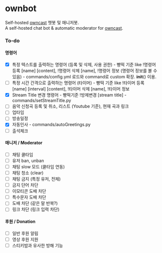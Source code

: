 # ownbot
Self-hosted [owncast](https://github.com/owncast/owncast) 챗봇 및 매니저봇.  
A self-hosted chat bot &amp; automatic moderator for [owncast](https://github.com/owncast/owncast).

### To-do
#### 명령어
- [x] 특정 텍스트를 출력하는 명령어 (등록 및 삭제, 사용 권한) - 빵떡 기준 like !명령어 등록 [name] [content], !명령어 삭제 [name], !명령어 정보 (명령어 정보를 볼 수 있음) - commands/config.yml 로드와 command로 custom 확장. __init__() 이용.
- [ ] 특정 시간 간격으로 출력하는 명령어 (타이머) - 빵떡 기준 like !타이머 등록 [name] [interval] [content], !타이머 삭제 [name], !타이머 정보
- [x] Stream Title 변경 명령어 - 빵떡기준 !방제변경 [stream title] - commands/setStreamTitle.py
- [ ] 음악 신청곡 등록 및 취소, 리스트 (Youtube 기준), 현재 곡과 링크
- [ ] 업타임
- [ ] 방송일정
- [x] 자동인사 - commands/autoGreetings.py
- [ ] 출석체크

#### 매니저 / Moderator
- [ ] 채팅 쿨타임
- [ ] 유저 ban, unban
- [ ] 채팅 slow 모드 (쿨타임 연동)
- [ ] 채팅 청소 (clear)
- [ ] 채팅 금지 (특정 유저, 전체)
- [ ] 금지 단어 차단
- [ ] 이모티콘 도배 차단
- [ ] 특수문자 도배 차단
- [ ] 도배 차단 (같은 말 반복?)
- [ ] 링크 차단 (링크 입력 차단)

#### 후원 / Donation
- [ ] 일반 후원 알림
- [ ] 영상 후원 지원
- [ ] 스티키밤과 유사한 방해 기능